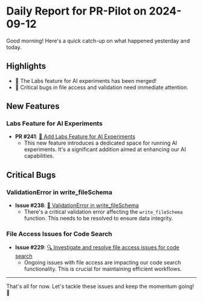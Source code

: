 # Daily Report for PR-Pilot on 2024-09-12

Good morning! Here's a quick catch-up on what happened yesterday and today.

## Highlights
- 🧪 The Labs feature for AI experiments has been merged!
- 🐛 Critical bugs in file access and validation need immediate attention.

## New Features
### Labs Feature for AI Experiments
- **PR #241**: [🧪 Add Labs Feature for AI Experiments](https://github.com/PR-Pilot-AI/pr-pilot/pull/241)
  - This new feature introduces a dedicated space for running AI experiments. It's a significant addition aimed at enhancing our AI capabilities.

## Critical Bugs
### ValidationError in write_fileSchema
- **Issue #238**: [🐛 ValidationError in write_fileSchema](https://github.com/PR-Pilot-AI/pr-pilot/issues/238)
  - There's a critical validation error affecting the `write_fileSchema` function. This needs to be resolved to ensure data integrity.

### File Access Issues for Code Search
- **Issue #229**: [🔍 Investigate and resolve file access issues for code search](https://github.com/PR-Pilot-AI/pr-pilot/issues/229)
  - Ongoing issues with file access are impacting our code search functionality. This is crucial for maintaining efficient workflows.

---

That's all for now. Let's tackle these issues and keep the momentum going! 🚀